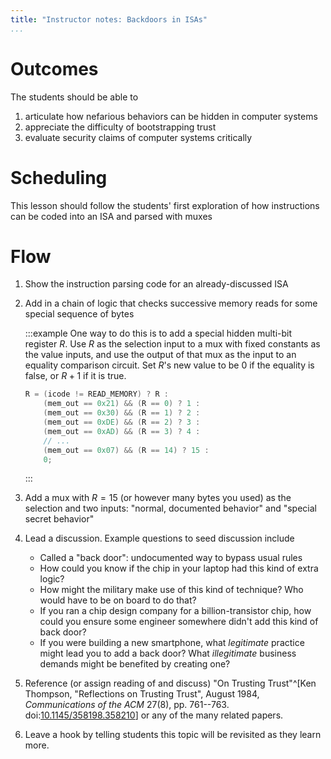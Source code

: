 ```yaml
---
title: "Instructor notes: Backdoors in ISAs"
...
```



# Outcomes
The students should be able to

1. articulate how nefarious behaviors can be hidden in computer systems
2. appreciate the difficulty of bootstrapping trust
3. evaluate security claims of computer systems critically

# Scheduling
This lesson should follow the students' first exploration of how instructions can be coded into an ISA and parsed with muxes

# Flow
1. Show the instruction parsing code for an already-discussed ISA

2. Add in a chain of logic that checks successive memory reads for some special sequence of bytes

    :::example
    One way to do this is to add a special hidden multi-bit register $R$.
    Use $R$ as the selection input to a mux with fixed constants as the value inputs, and use the output of that mux as the input to an equality comparison circuit.
    Set $R$'s new value to be 0 if the equality is false, or $R+1$ if it is true.

    ````c
    R = (icode != READ_MEMORY) ? R :
        (mem_out == 0x21) && (R == 0) ? 1 :
        (mem_out == 0x30) && (R == 1) ? 2 :
        (mem_out == 0xDE) && (R == 2) ? 3 :
        (mem_out == 0xAD) && (R == 3) ? 4 :
        // ...
        (mem_out == 0x07) && (R == 14) ? 15 :
        0;
    ````
    :::

3. Add a mux with $R = 15$ (or however many bytes you used) as the selection and two inputs: "normal, documented behavior" and "special secret behavior"

4. Lead a discussion. Example questions to seed discussion include
    
    - Called a "back door": undocumented way to bypass usual rules
    - How could you know if the chip in your laptop had this kind of extra logic?
    - How might the military make use of this kind of technique? Who would have to be on board to do that?
    - If you ran a chip design company for a billion-transistor chip, how could you ensure some engineer somewhere didn't add this kind of back door?
    - If you were building a new smartphone, what *legitimate* practice might lead you to add a back door? What *illegitimate* business demands might be benefited by creating one?

5. Reference (or assign reading of and discuss) "On Trusting Trust"^[Ken Thompson, "Reflections on Trusting Trust", August 1984, *Communications of the ACM* 27(8), pp. 761--763. doi:[10.1145/358198.358210](https://doi.org/10.1145/358198.358210)] or any of the many related papers.

6. Leave a hook by telling students this topic will be revisited as they learn more.

